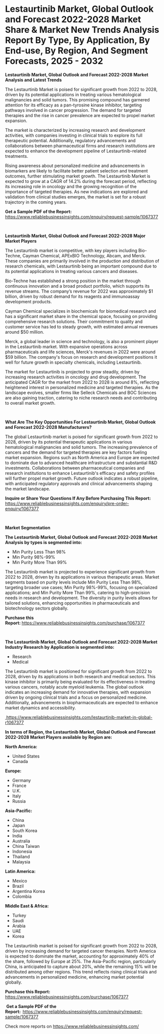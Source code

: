 <p><h1>Lestaurtinib Market, Global Outlook and Forecast 2022-2028 Market Share & Market New Trends Analysis Report By Type, By Application, By End-use, By Region, And Segment Forecasts, 2025 - 2032</h1></p><p><strong>Lestaurtinib Market, Global Outlook and Forecast 2022-2028 Market Analysis and Latest Trends</strong></p>
<p><p>The Lestaurtinib Market is poised for significant growth from 2022 to 2028, driven by its potential applications in treating various hematological malignancies and solid tumors. This promising compound has garnered attention for its efficacy as a pan-tyrosine kinase inhibitor, targeting pathways involved in cancer progression. The demand for targeted therapies and the rise in cancer prevalence are expected to propel market expansion.</p><p>The market is characterized by increasing research and development activities, with companies investing in clinical trials to explore its full therapeutic potential. Additionally, regulatory advancements and collaborations between pharmaceutical firms and research institutions are expected to enhance the development pipeline of Lestaurtinib-related treatments.</p><p>Rising awareness about personalized medicine and advancements in biomarkers are likely to facilitate better patient selection and treatment outcomes, further stimulating market growth. The Lestaurtinib Market is expected to grow at a CAGR of 14.2% during the forecast period, reflecting its increasing role in oncology and the growing recognition of the importance of targeted therapies. As new indications are explored and validation from clinical studies emerges, the market is set for a robust trajectory in the coming years.</p></p>
<p><strong>Get a Sample PDF of the Report:&nbsp;</strong> <a href="https://www.reliablebusinessinsights.com/enquiry/request-sample/1067377?utm_campaign=3007&utm_medium=2&utm_source=Github&utm_content=ia&utm_term=21032025&utm_id=lestaurtinib-market-global-outlook-and-forecast-2022-2028">https://www.reliablebusinessinsights.com/enquiry/request-sample/1067377</a></p>
<p>&nbsp;</p>
<p><strong>Lestaurtinib Market, Global Outlook and Forecast 2022-2028 Major Market Players</strong></p>
<p><p>The Lestaurtinib market is competitive, with key players including Bio-Techne, Cayman Chemical, APExBIO Technology, Abcam, and Merck. These companies are primarily involved in the production and distribution of research chemicals, with Lestaurtinib being an important compound due to its potential applications in treating various cancers and diseases.</p><p>Bio-Techne has established a strong position in the market through continuous innovation and a broad product portfolio, which supports its revenue streams. The company’s revenue for 2022 was approximately $1 billion, driven by robust demand for its reagents and immunoassay development products.</p><p>Cayman Chemical specializes in biochemicals for biomedical research and has a significant market share in the chemical space, focusing on providing comprehensive research solutions. Their commitment to quality and customer service has led to steady growth, with estimated annual revenues around $50 million.</p><p>Merck, a global leader in science and technology, is also a prominent player in the Lestaurtinib market. With expansive operations across pharmaceuticals and life sciences, Merck's revenues in 2022 were around $59 billion. The company's focus on research and development positions it well for future growth in specialty chemicals, including Lestaurtinib.</p><p>The market for Lestaurtinib is projected to grow steadily, driven by increasing research activities in oncology and drug development. The anticipated CAGR for the market from 2022 to 2028 is around 8%, reflecting heightened interest in personalized medicine and targeted therapies. As the landscape evolves, smaller firms like Selleck Chemicals and BOC Sciences are also gaining traction, catering to niche research needs and contributing to overall market growth.</p></p>
<p>&nbsp;</p>
<p><strong>What Are The Key Opportunities For Lestaurtinib Market, Global Outlook and Forecast 2022-2028 Manufacturers?</strong></p>
<p><p>The global Lestaurtinib market is poised for significant growth from 2022 to 2028, driven by its potential therapeutic applications in various hematological malignancies and solid tumors. The increasing prevalence of cancers and the demand for targeted therapies are key factors fueling market expansion. Regions such as North America and Europe are expected to dominate due to advanced healthcare infrastructure and substantial R&D investments. Collaborations between pharmaceutical companies and research institutions to enhance Lestaurtinib's efficacy and safety profiles will further propel market growth. Future outlook indicates a robust pipeline, with anticipated regulatory approvals and clinical advancements shaping the market landscape.</p></p>
<p><strong>Inquire or Share Your Questions If Any Before Purchasing This Report:</strong> <a href="https://www.reliablebusinessinsights.com/enquiry/pre-order-enquiry/1067377?utm_campaign=3007&utm_medium=2&utm_source=Github&utm_content=ia&utm_term=21032025&utm_id=lestaurtinib-market-global-outlook-and-forecast-2022-2028">https://www.reliablebusinessinsights.com/enquiry/pre-order-enquiry/1067377</a></p>
<p>&nbsp;</p>
<p><strong>Market Segmentation</strong></p>
<p><strong>The Lestaurtinib Market, Global Outlook and Forecast 2022-2028 Market Analysis by types is segmented into:</strong></p>
<p><ul><li>Min Purity Less Than 98%</li><li>Min Purity 98%-99%</li><li>Min Purity More Than 99%</li></ul></p>
<p><p>The Lestaurtinib market is projected to experience significant growth from 2022 to 2028, driven by its applications in various therapeutic areas. Market segments based on purity levels include Min Purity Less Than 98%, targeting broader use cases; Min Purity 98%-99%, focusing on specialized applications; and Min Purity More Than 99%, catering to high-precision needs in research and development. The diversity in purity levels allows for tailored solutions, enhancing opportunities in pharmaceuticals and biotechnology sectors globally.</p></p>
<p><strong>Purchase this Report:&nbsp;</strong><a href="https://www.reliablebusinessinsights.com/purchase/1067377?utm_campaign=3007&utm_medium=2&utm_source=Github&utm_content=ia&utm_term=21032025&utm_id=lestaurtinib-market-global-outlook-and-forecast-2022-2028">https://www.reliablebusinessinsights.com/purchase/1067377</a></p>
<p>&nbsp;</p>
<p><strong>The Lestaurtinib Market, Global Outlook and Forecast 2022-2028 Market Industry Research by Application is segmented into:</strong></p>
<p><ul><li>Research</li><li>Medical</li></ul></p>
<p><p>The Lestaurtinib market is positioned for significant growth from 2022 to 2028, driven by its applications in both research and medical sectors. This kinase inhibitor is primarily being evaluated for its effectiveness in treating various cancers, notably acute myeloid leukemia. The global outlook indicates an increasing demand for innovative therapies, with expansion driven by ongoing clinical trials and a focus on personalized medicine. Additionally, advancements in biopharmaceuticals are expected to enhance market dynamics and accessibility.</p></p>
<p><a href="https://www.reliablebusinessinsights.com/lestaurtinib-market-in-global-r1067377?utm_campaign=3007&utm_medium=2&utm_source=Github&utm_content=ia&utm_term=21032025&utm_id=lestaurtinib-market-global-outlook-and-forecast-2022-2028">&nbsp;https://www.reliablebusinessinsights.com/lestaurtinib-market-in-global-r1067377</a></p>
<p><strong>In terms of Region, the Lestaurtinib Market, Global Outlook and Forecast 2022-2028 Market Players available by Region are:</strong></p>
<p>
    <p> <strong> North America: </strong>
        <ul>
            <li>United States</li>
            <li>Canada</li>
        </ul>
        </p> 
    <p> <strong> Europe: </strong>
        <ul>
            <li>Germany</li>
            <li>France</li>
            <li>U.K.</li>
            <li>Italy</li>
            <li>Russia</li>
        </ul>
        </p> 
    <p> <strong> Asia-Pacific: </strong>
        <ul>
            <li>China</li>
            <li>Japan</li>
            <li>South Korea</li>
            <li>India</li>
            <li>Australia</li>
            <li>China Taiwan</li>
            <li>Indonesia</li>
            <li>Thailand</li>
            <li>Malaysia</li>
        </ul>
        </p> 
    <p> <strong> Latin America: </strong>
        <ul>
            <li>Mexico</li>
            <li>Brazil</li>
            <li>Argentina Korea</li>
            <li>Colombia</li>
        </ul>
        </p> 
    <p> <strong> Middle East & Africa: </strong>
        <ul>
            <li>Turkey</li>
            <li>Saudi</li>
            <li>Arabia</li>
            <li>UAE</li>
            <li>Korea</li>
        </ul>
    </p>
    </p>
<p><p>The Lestaurtinib market is poised for significant growth from 2022 to 2028, driven by increasing demand for targeted cancer therapies. North America is expected to dominate the market, accounting for approximately 40% of the share, followed by Europe at 25%. The Asia-Pacific region, particularly China, is anticipated to capture about 20%, while the remaining 15% will be distributed among other regions. This trend reflects rising clinical trials and advancements in personalized medicine, enhancing market potential globally.</p></p>
<p><strong>Purchase this Report: </strong><a href="https://www.reliablebusinessinsights.com/purchase/1067377?utm_campaign=3007&utm_medium=2&utm_source=Github&utm_content=ia&utm_term=21032025&utm_id=lestaurtinib-market-global-outlook-and-forecast-2022-2028">https://www.reliablebusinessinsights.com/purchase/1067377</a></p>
<p>&nbsp;<strong>Get a Sample PDF of the Report:&nbsp;&nbsp;</strong><a href="https://www.reliablebusinessinsights.com/enquiry/request-sample/1067377?utm_campaign=3007&utm_medium=2&utm_source=Github&utm_content=ia&utm_term=21032025&utm_id=lestaurtinib-market-global-outlook-and-forecast-2022-2028">https://www.reliablebusinessinsights.com/enquiry/request-sample/1067377</a></p>
<p><strong></strong></p>
<p>Check more reports on <a href="https://www.reliablebusinessinsights.com/?utm_campaign=3007&utm_medium=2&utm_source=Github&utm_content=ia&utm_term=21032025&utm_id=lestaurtinib-market-global-outlook-and-forecast-2022-2028">https://www.reliablebusinessinsights.com/</a></p>